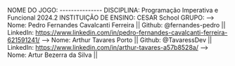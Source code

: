 NOME DO JOGO: ---------------
DISCIPLINA: Programação Imperativa e Funcional 2024.2
INSTITUIÇÃO DE ENSINO: CESAR School
GRUPO:
--> Nome: Pedro Fernandes Cavalcanti Ferreira || Github: @fernandes-pedro || LinkedIn: https://www.linkedin.com/in/pedro-fernandes-cavalcanti-ferreira-621591241/
--> Nome: Arthur Tavares Porto                || Github: @TavaressDev     || LinkedIn: https://www.linkedin.com/in/arthur-tavares-a57b8528a/
--> Nome: Artur Bezerra da Silva              || 
